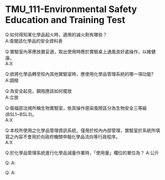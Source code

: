 # TMU_111-Environmental Safety Education and Training Test

Q:如何得知某化學品起火時，適用的滅火劑有哪些？\
A:查閱該化學品的安全資料表

Q:實驗室內苯應放置妥適，取出使用時應於實驗桌上通風良好處操作，以維健康。\
A:X

Q:欲將化學品轉至校內其他實驗室時，應使用化學品管理系統的哪一項功能?\
A:調撥

Q:為安全起見，鋼瓶應該如何擺放\
A:立放

Q:衛福部法規所稱生物實驗室，依其操作感染風險區分為生物安全三等級(BSL1~BSL3)。\
A:X

Q:本校所使用之化學品管理資訊系統，僅用於校內內部管理，實驗室於系統所填寫之內容不會用於向政府機關申報化學品流向等行政程序。\
A:X

Q:於化學品管理系統進行化學品減量作業時，「使用量」欄位的單位為？
A:公斤

Q:
A:

Q:
A:
